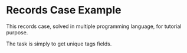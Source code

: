 # Records Case Example

This records case, solved in multiple programming language, for tutorial purpose.

The task is simply to get unique tags fields.
